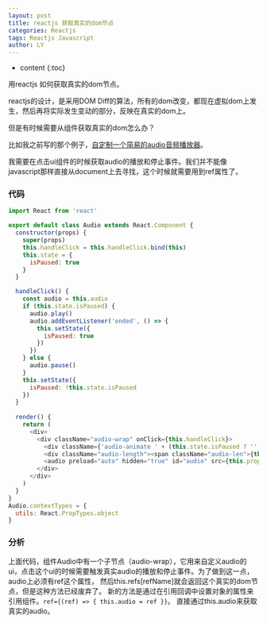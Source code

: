 ```yaml
---
layout: post
title: reactjs 获取真实的dom节点
categories: Reactjs
tags: Reactjs Javascript
author: LY
---
```


* content
{:toc}

用reactjs 如何获取真实的dom节点。

reactjs的设计，是采用DOM Diff的算法，所有的dom改变，都现在虚拟dom上发生，然后再将实际发生变动的部分，反映在真实的dom上。

但是有时候需要从组件获取真实的dom怎么办？

比如我之前写的那个例子，[自定制一个简易的audio音频播放器](//liuyan5258.github.io/2017/07/06/html5-audio/)。

我需要在点击ui组件的时候获取audio的播放和停止事件。我们并不能像javascript那样直接从document上去寻找，这个时候就需要用到ref属性了。  










### 代码
```js
import React from 'react'

export default class Audio extends React.Component {
  constructor(props) {
    super(props)
    this.handleClick = this.handleClick.bind(this)
    this.state = {
      isPaused: true
    }
  }

  handleClick() {
    const audio = this.audio
    if (this.state.isPaused) {
      audio.play()
      audio.addEventListener('ended', () => {
        this.setState({
          isPaused: true
        })
      })
    } else {
      audio.pause()
    }
    this.setState({
      isPaused: !this.state.isPaused
    })
  }
  
  render() {
    return (
      <div>
        <div className="audio-wrap" onClick={this.handleClick}>
          <div className={'audio-animate ' + (this.state.isPaused ? '' : 'play')}></div>
          <div className="audio-length"><span className="audio-len">{this.props.length}"</span></div>
          <audio preload="auto" hidden="true" id="audio" src={this.props.href} ref={(ref) => { this.audio = ref }} />
        </div>
      </div>
    )
  }
}
Audio.contextTypes = {
  utils: React.PropTypes.object
}
```

### 分析

上面代码，组件Audio中有一个子节点（audio-wrap），它用来自定义audio的ui，点击这个ui的时候需要触发真实audio的播放和停止事件。为了做到这一点，audio上必须有ref这个属性，
然后this.refs[refName]就会返回这个真实的dom节点，但是这种方法已经废弃了。 新的方法是通过在引用回调中设置对象的属性来引用组件。`ref={(ref) => { this.audio = ref }}`。
直接通过this.audio来获取真实的audio。